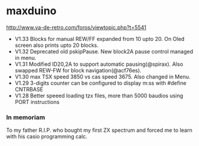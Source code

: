 # maxduino

http://www.va-de-retro.com/foros/viewtopic.php?t=5541

* V1.33 Blocks for manual REW/FF expanded from 10 upto 20. On Oled screen also prints upto 20 blocks.
* V1.32 Deprecated old pskipPause. New block2A pause control managed in menu.
* V1.31 Modified ID20,2A to support automatic pausing(@spirax). Also swapped REW-FW for block navigation(@acf76es). 
* V1.30 max TSX speed 3850 vs cas speed 3675. Also changed in Menu.
* V1.29 3-digits counter can be configured to display m:ss with #define CNTRBASE
* V1.28 Better speeed loading tzx files, more than 5000 baudios using PORT instructions

### In memoriam

To my father R.I.P. who bought my first ZX spectrum and forced me to learn with his casio programming calc.